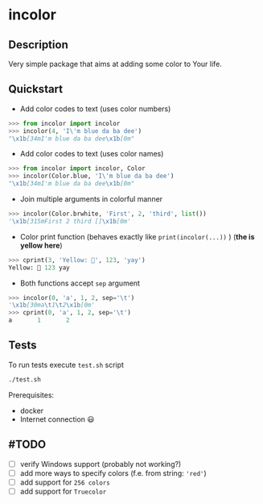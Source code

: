 # incolor
## Description
Very simple package that aims at adding some color to Your life.

## Quickstart
- Add color codes to text (uses color numbers)
``` python
>>> from incolor import incolor
>>> incolor(4, 'I\'m blue da ba dee')
"\x1b[34mI'm blue da ba dee\x1b[0m"
```

- Add color codes to text (uses color names)
``` python
>>> from incolor import incolor, Color
>>> incolor(Color.blue, 'I\'m blue da ba dee')
"\x1b[34mI'm blue da ba dee\x1b[0m"
```

- Join multiple arguments in colorful manner
``` python
>>> incolor(Color.brwhite, 'First', 2, 'third', list())
'\x1b[315mFirst 2 third []\x1b[0m'
```

- Color print function (behaves exactly like `print(incolor(...))` ) (__the is yellow here__)
``` python
>>> cprint(3, 'Yellow: 🚢', 123, 'yay')
Yellow: 🚢 123 yay
```

- Both functions accept `sep` argument
```python
>>> incolor(0, 'a', 1, 2, sep='\t')
'\x1b[30ma\t1\t2\x1b[0m'
>>> cprint(0, 'a', 1, 2, sep='\t')
a       1       2
```

## Tests

To run tests execute `test.sh` script
``` sh
./test.sh
```

Prerequisites:
- docker
- Internet connection 😃

## #TODO
- [ ] verify Windows support (probably not working?)
- [ ] add more ways to specify colors (f.e. from string: `'red'`)
- [ ] add support for `256 colors`
- [ ] add support for `Truecolor`
